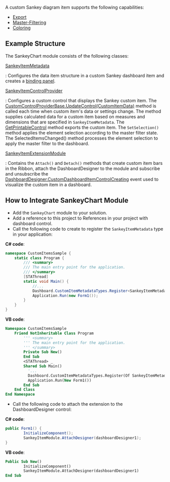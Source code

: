 A custom Sankey diagram item supports the following capabilities:

* [Export](http://docs.devexpress.devx/Dashboard/15187/winforms-dashboard/winforms-designer/create-dashboards-in-the-winforms-designer/printing-and-exporting?v=21.1&p=netframework)
* [Master-Filtering](http://docs.devexpress.devx/Dashboard/15702/winforms-dashboard/winforms-designer/create-dashboards-in-the-winforms-designer/interactivity/master-filtering?v=21.1)
* [Coloring](http://docs.devexpress.devx/Dashboard/17868/winforms-dashboard/winforms-designer/create-dashboards-in-the-winforms-designer/appearance-customization/coloring?v=21.1) 

## Example Structure

The SankeyChart module consists of the following classes:

[SankeyItemMetadata](SankeyItemMetadata.cs)

:    Configures the data item structure in a custom Sankey dashboard item and creates a [binding panel](http://docs.devexpress.devx/Dashboard/15622/winforms-dashboard/winforms-designer/ui-elements/data-items-pane?v=21.1). 

[SankeyItemControlProvider](SankeyItemControlProvider.cs)

:    Configures a custom control that displays the Sankey custom item. The [CustomControlProviderBase.UpdateControl(CustomItemData)](http://docs.devexpress.devx/Dashboard/DevExpress.DashboardWin.CustomControlProviderBase.UpdateControl(DevExpress.DashboardCommon.CustomItemData)?v=21.1&p=netframework) method is called each time when custom item's data or settings change. The method supplies calculated data for a custom item based on measures and dimensions that are specified in `SankeyItemMetadata`. The [GetPrintableControl](http://docs.devexpress.devx/Dashboard/DevExpress.DashboardWin.CustomControlProviderBase.GetPrintableControl(DevExpress.DashboardCommon.CustomItemData-DevExpress.DashboardCommon.CustomItemExportInfo)?v=21.1&p=netframework) method exports the custom item. 
The `SetSelection()` method applies the element selection according to the master filter state. The SelectedItemsChanged() method processes the element selection to apply the master filter to the dashboard.


[SankeyItemExtensionModule](SankeyItemExtensionModule.cs)

:    Contains the `Attach()` and `Detach()` methods that create custom item bars in the Ribbon, attach the DashboardDesigner to the module and subscribe and unsubscribe the [DashboardDesigner.CustomDashboardItemControlCreating](xref:DevExpress.DashboardWin.DashboardDesigner.CustomDashboardItemControlCreating) event used to visualize the custom item in a dashboard.

## How to Integrate SankeyChart Module 

* Add the `SankeyChart` module to your solution.
* Add a reference to this project to References in your project with dashboard control.
* Call the following code to create to register the `SankeyItemMetadata` type in your application:

**C# code**:
```csharp
namespace CustomItemsSample {
    static class Program {
        /// <summary>
        /// The main entry point for the application.
        /// </summary>
        [STAThread]
        static void Main() {
            //...
            Dashboard.CustomItemMetadataTypes.Register<SankeyItemMetadata>();
            Application.Run(new Form1());
        }
    }
}
```

**VB code**: 
```vb
Namespace CustomItemsSample
    Friend NotInheritable Class Program
        ''' <summary>
        ''' The main entry point for the application.
        ''' </summary>
        Private Sub New()
        End Sub
        <STAThread> _
        Shared Sub Main()
          '...
          Dashboard.CustomItemMetadataTypes.Register(Of SankeyItemMetadata)()
          Application.Run(New Form1())
        End Sub
    End Class
End Namespace
```
* Call the following code to attach the extension to the DashboardDesigner control:

**C# code**:
```csharp
public Form1() {
        InitializeComponent();
        SankeyItemModule.AttachDesigner(dashboardDesigner1);
}
``` 

**VB code**: 
```vb
Public Sub New()
		InitializeComponent()
		SankeyItemModule.AttachDesigner(dashboardDesigner1)
End Sub
```
